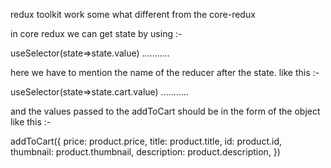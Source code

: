 redux toolkit work some what different from the core-redux 

in core redux we can get state by using :- 

useSelector(state=>state.value) ........... 

here we have to mention the name of the reducer after the state. like this :- 

useSelector(state=>state.cart.value) ...........

and the values passed to the addToCart should be in the form of the object like this :-

 addToCart({
                price: product.price,
                title: product.title,
                id: product.id,
                thumbnail: product.thumbnail,
                description: product.description,
          })

